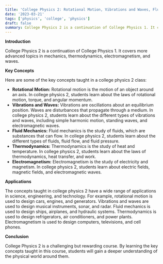 ```yaml
---
title: 'College Physics 2: Rotational Motion, Vibrations and Waves, Fluid Mechanics, Thermodynamics, and Electromagnetism 📚'
date: '2023-03-21'
tags: ['physics', 'college', 'physics']
draft: false
summary: College Physics 2 is a continuation of College Physics 1. It covers more advanced topics in mechanics, thermodynamics, electromagnetism, and waves.
---
```


**Introduction**

College Physics 2 is a continuation of College Physics 1. It covers more advanced topics in mechanics, thermodynamics, electromagnetism, and waves.

**Key Concepts**

Here are some of the key concepts taught in a college physics 2 class:

- **Rotational Motion:** Rotational motion is the motion of an object around an axis. In college physics 2, students learn about the laws of rotational motion, torque, and angular momentum.
- **Vibrations and Waves:** Vibrations are oscillations about an equilibrium position. Waves are disturbances that propagate through a medium. In college physics 2, students learn about the different types of vibrations and waves, including simple harmonic motion, standing waves, and electromagnetic waves.
- **Fluid Mechanics:** Fluid mechanics is the study of fluids, which are substances that can flow. In college physics 2, students learn about the different types of fluids, fluid flow, and fluid pressure.
- **Thermodynamics:** Thermodynamics is the study of heat and temperature. In college physics 2, students learn about the laws of thermodynamics, heat transfer, and work.
- **Electromagnetism:** Electromagnetism is the study of electricity and magnetism. In college physics 2, students learn about electric fields, magnetic fields, and electromagnetic waves.

**Applications**

The concepts taught in college physics 2 have a wide range of applications in science, engineering, and technology. For example, rotational motion is used to design cars, engines, and generators. Vibrations and waves are used to design musical instruments, sonar, and radar. Fluid mechanics is used to design ships, airplanes, and hydraulic systems. Thermodynamics is used to design refrigerators, air conditioners, and power plants. Electromagnetism is used to design computers, televisions, and cell phones.

**Conclusion**

College Physics 2 is a challenging but rewarding course. By learning the key concepts taught in this course, students will gain a deeper understanding of the physical world around them.
